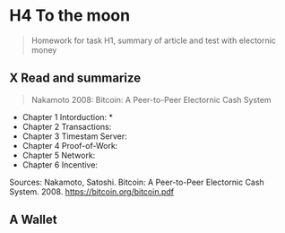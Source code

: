# H4 To the moon
> Homework for task H1, summary of article and test with electornic money

## X Read and summarize
> Nakamoto 2008: Bitcoin: A Peer-to-Peer Electornic Cash System

* Chapter 1 Intorduction:
  *
* Chapter 2 Transactions:
* Chapter 3 Timestam Server:
* Chapter 4 Proof-of-Work:
* Chapter 5 Network:
* Chapter 6 Incentive:

Sources: Nakamoto, Satoshi. Bitcoin: A Peer-to-Peer Electornic Cash System. 2008. https://bitcoin.org/bitcoin.pdf
## 
## A Wallet
